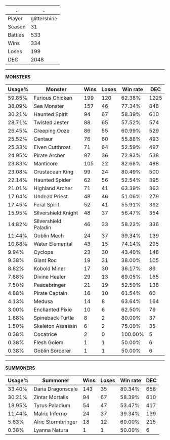.|.
|-|-
Player|glittershine
Season|31
Battles|533
Wins|334
Loses|199
DEC|2048

---
**MONSTERS**

Usage%|Monster|Wins|Loses|Win rate|DEC|
-|-|-|-|-|-|
59.85%|Furious Chicken|199|120|62.38%|1225|
38.09%|Sea Monster|157|46|77.34%|848|
30.21%|Haunted Spirit|94|67|58.39%|610|
28.71%|Twisted Jester|88|65|57.52%|574|
26.45%|Creeping Ooze|86|55|60.99%|529|
25.52%|Centaur|76|60|55.88%|493|
25.33%|Elven Cutthroat|71|64|52.59%|497|
24.95%|Pirate Archer|97|36|72.93%|538|
23.83%|Manticore|105|22|82.68%|488|
23.08%|Crustacean King|99|24|80.49%|500|
22.14%|Haunted Spider|62|56|52.54%|395|
21.01%|Highland Archer|71|41|63.39%|363|
17.64%|Undead Priest|48|46|51.06%|279|
17.45%|Feral Spirit|52|41|55.91%|392|
15.95%|Silvershield Knight|48|37|56.47%|354|
14.82%|Silvershield Paladin|46|33|58.23%|336|
11.44%|Goblin Mech|24|37|39.34%|139|
10.88%|Water Elemental|43|15|74.14%|295|
9.94%|Cyclops|23|30|43.40%|148|
9.38%|Giant Roc|19|31|38.00%|105|
8.82%|Kobold Miner|17|30|36.17%|89|
7.88%|Divine Healer|29|13|69.05%|165|
7.50%|Peacebringer|21|19|52.50%|138|
4.88%|Pirate Captain|16|10|61.54%|60|
4.13%|Medusa|14|8|63.64%|164|
3.00%|Enchanted Pixie|10|6|62.50%|79|
1.88%|Spineback Turtle|8|2|80.00%|37|
1.50%|Skeleton Assassin|6|2|75.00%|35|
0.38%|Cocatrice|2|0|100.00%|5|
0.38%|Flesh Golem|1|1|50.00%|6|
0.38%|Goblin Sorcerer|1|1|50.00%|6|

---
**SUMMONERS**

Usage%|Summoner|Wins|Loses|Win rate|DEC|
-|-|-|-|-|-|
33.40%|Daria Dragonscale|143|35|80.34%|658|
30.21%|Zintar Mortalis|94|67|58.39%|610|
18.95%|Tyrus Paladium|54|47|53.47%|417|
11.44%|Malric Inferno|24|37|39.34%|139|
5.63%|Alric Stormbringer|18|12|60.00%|215|
0.38%|Lyanna Natura|1|1|50.00%|6|
